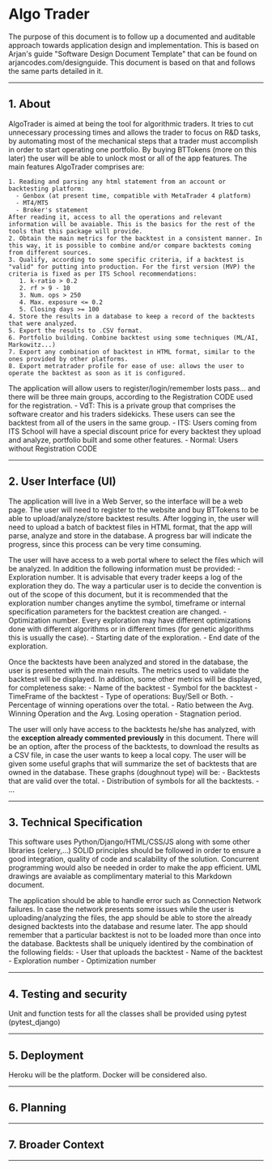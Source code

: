 # **Algo Trader**

The purpose of this document is to follow up a documented and auditable approach towards application design and implementation. This is based on Arjan's guide "Software Design Document Template" that can be found on arjancodes.com/designguide. This document is based on that and follows the same parts detailed in it.

---

## **1. About**
AlgoTrader is aimed at being the tool for algorithmic traders. It tries to cut unnecessary processing times and allows the trader to focus on R&D tasks, by automating most of the mechanical steps that a trader must accomplish in order to start operating one portfolio.
By buying BTTokens (more on this later) the user will be able to unlock most or all of the app features.
The main features AlgoTrader comprises are:

    1. Reading and parsing any html statement from an account or backtesting platform:
      - Genbox (at present time, compatible with MetaTrader 4 platform)
      - MT4/MT5
      - Broker's statement
    After reading it, access to all the operations and relevant information will be avaiable. This is the basics for the rest of the tools that this package will provide.
    2. Obtain the main metrics for the backtest in a consistent manner. In this way, it is possible to combine and/or compare backtests coming from different sources.    
    3. Qualify, according to some specific criteria, if a backtest is "valid" for putting into production. For the first version (MVP) the criteria is fixed as per ITS School recommendations:
       1. k-ratio > 0.2
       2. rf > 9 - 10
       3. Num. ops > 250
       4. Max. exposure <= 0.2
       5. Closing days >= 100    
    4. Store the results in a database to keep a record of the backtests that were analyzed.    
    5. Export the results to .CSV format.    
    6. Portfolio building. Combine backtest using some techniques (ML/AI, Markowitz...)    
    7. Export any combination of backtest in HTML format, similar to the ones provided by other platforms.    
    8. Export metratrader profile for ease of use: allows the user to operate the backtest as soon as it is configured. 
   
The application will allow users to register/login/remember losts pass... and there will be three main groups, according to the Registration CODE used for the registration.
    - VdT: This is a private group that comprises the software creator and his traders sidekicks. These users can see the backtest from all of the users in the same group.
    - ITS: Users coming from ITS School will have a special discount price for every backtest they upload and analyze, portfolio built and some other features.
    - Normal: Users without Registration CODE

---

## **2. User Interface (UI)**
The application will live in a Web Server, so the interface will be a web page. The user will need to register to the website and buy BTTokens to be able to upload/analyze/store backtest results.
After logging in, the user will need to upload a batch of backtest files in HTML format, that the app will parse, analyze and store in the database. A progress bar will indicate the progress, since this process can be very time consuming. 

The user will have access to a web portal where to select the files which will be analyzed. In addition the following information must be provided:
    - Exploration number. It is advisable that every trader keeps a log of the exploration they do. The way a particular user is to decide the convention is out of the scope of this document, but it is recommended that the exploration number changes anytime the symbol, timeframe or internal specification parameters for the backtest creation are changed.
    - Optimization number. Every exploration may have different optimizations done with different algorithms or in different times (for genetic algorithms this is usually the case). 
    - Starting date of the exploration.
    - End date of the exploration.
  
Once the backtests have been analyzed and stored in the database, the user is presented with the main results. The metrics used to validate the backtest will be displayed. In addition, some other metrics will be displayed, for completeness sake:
    - Name of the backtest
    - Symbol for the backtest
    - TimeFrame of the backtest
    - Type of operations: Buy/Sell or Both.
    - Percentage of winning operations over the total.
    - Ratio between the Avg. Winning Operation and the Avg. Losing operation
    - Stagnation period.

The user will only have access to the backtests he/she has analyzed, with the **exception already commented previously** in this document. There will be an option, after the process of the backtests, to download the results as a CSV file, in case the user wants to keep a local copy. The user will be given some useful graphs that will summarize the set of backtests that are owned in the database.
These graphs (doughnout type) will be:
    - Backtests that are valid over the total.
    - Distribution of symbols for all the backtests.
    - ...
  
  ---

  ## **3. Technical Specification**
  This software uses Python/Django/HTML/CSS/JS along with some other libraries (celery,...) SOLID principles should be followed in order to ensure a good integration, quality of code and scalability of the solution. Concurrent programming would also be needed in order to make the app efficient. UML drawings are avaiable as complimentary material to this Markdown document.

  The application should be able to handle error such as Connection Network failures. In case the network presents some issues while the user is uploading/analyzing the files, the app should be able to store the already designed backtests into the database and resume later. The app should remember that a particular backtest is not to be loaded more than once into the database. Backtests shall be uniquely identired by the combination of the following fields:
    - User that uploads the backtest
    - Name of the backtest
    - Exploration number
    - Optimization number
  
  --- 

  ## **4. Testing and security**
   Unit and function tests for all the classes shall be provided using pytest (pytest_django)

   ---

   ## **5. Deployment**
   Heroku will be the platform. Docker will be considered also.

   ---

   ## **6. Planning**
   ---

   ## **7. Broader Context**


   ---
